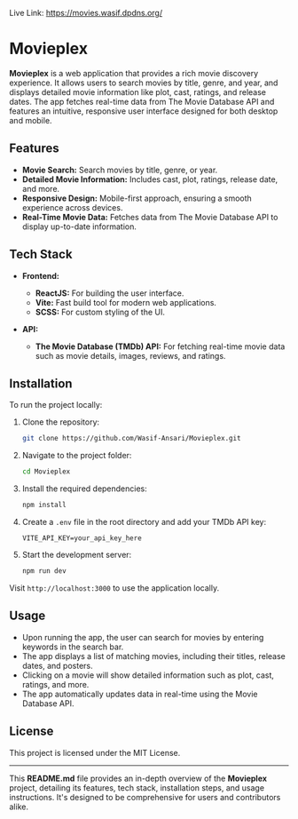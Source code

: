 Live Link: https://movies.wasif.dpdns.org/

# Movieplex

**Movieplex** is a web application that provides a rich movie discovery experience. It allows users to search movies by title, genre, and year, and displays detailed movie information like plot, cast, ratings, and release dates. The app fetches real-time data from The Movie Database API and features an intuitive, responsive user interface designed for both desktop and mobile.

## Features

- **Movie Search:** Search movies by title, genre, or year.
- **Detailed Movie Information:** Includes cast, plot, ratings, release date, and more.
- **Responsive Design:** Mobile-first approach, ensuring a smooth experience across devices.
- **Real-Time Movie Data:** Fetches data from The Movie Database API to display up-to-date information.

## Tech Stack

- **Frontend:**
  - **ReactJS:** For building the user interface.
  - **Vite:** Fast build tool for modern web applications.
  - **SCSS:** For custom styling of the UI.

- **API:**
  - **The Movie Database (TMDb) API:** For fetching real-time movie data such as movie details, images, reviews, and ratings.

## Installation

To run the project locally:

1. Clone the repository:
    ```bash
    git clone https://github.com/Wasif-Ansari/Movieplex.git
    ```

2. Navigate to the project folder:
    ```bash
    cd Movieplex
    ```

3. Install the required dependencies:
    ```bash
    npm install
    ```

4. Create a `.env` file in the root directory and add your TMDb API key:
    ```
    VITE_API_KEY=your_api_key_here
    ```

5. Start the development server:
    ```bash
    npm run dev
    ```

Visit `http://localhost:3000` to use the application locally.

## Usage

- Upon running the app, the user can search for movies by entering keywords in the search bar.
- The app displays a list of matching movies, including their titles, release dates, and posters.
- Clicking on a movie will show detailed information such as plot, cast, ratings, and more.
- The app automatically updates data in real-time using the Movie Database API.

## License

This project is licensed under the MIT License.

---

This **README.md** file provides an in-depth overview of the **Movieplex** project, detailing its features, tech stack, installation steps, and usage instructions. It's designed to be comprehensive for users and contributors alike.
